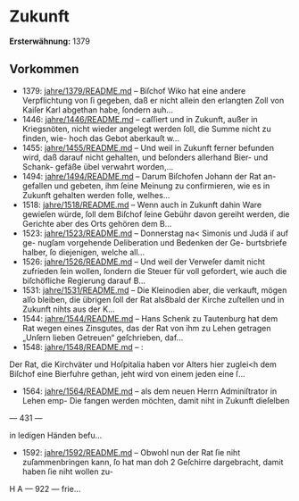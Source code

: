 # Zukunft

**Ersterwähnung:** 1379

## Vorkommen
- 1379: [jahre/1379/README.md](../jahre/1379/README.md) – Biſchof Wiko hat eine andere Verpflichtung von ſi
gegeben, daß er nicht allein den erlangten Zoll von Kaiſer
Karl abgethan habe, ſondern auh...
- 1446: [jahre/1446/README.md](../jahre/1446/README.md) – caſſiert und in Zukunft, außer in Kriegsnöten, nicht wieder
angelegt werden ſoll, die Summe nicht zu finden, wie-
hoch das Gebot aberkauſt w...
- 1455: [jahre/1455/README.md](../jahre/1455/README.md) – Und weil in Zukunft ferner befunden wird, daß darauf
nicht gehalten, und beſonders allerhand Bier- und Schank-
gefäße übel verwahrt worden,...
- 1494: [jahre/1494/README.md](../jahre/1494/README.md) – Darum Biſchofen Johann der Rat an-
gefallen und gebeten, ihm ſeine Meinung zu confirmieren,
wie es in Zukunft gehalten werden folle, welhes...
- 1518: [jahre/1518/README.md](../jahre/1518/README.md) – Wenn auch
in Zukunft dahin Ware gewieſen würde, ſoll dem Biſchof
ſeine Gebühr davon gereiht werden, die Gerichte aber
des Orts gehören dem B...
- 1523: [jahre/1523/README.md](../jahre/1523/README.md) – Donnerstag na< Simonis und Judä iſ auf ge-
nugſam vorgehende Deliberation und Bedenken der Ge-
burtsbriefe halber, ſo diejenigen, welche all...
- 1526: [jahre/1526/README.md](../jahre/1526/README.md) – Und weil der Verweſer damit nicht zufrieden ſein wollen,
ſondern die Steuer für voll gefordert, wie auch die
biſchöfliche Regierung darauf B...
- 1531: [jahre/1531/README.md](../jahre/1531/README.md) – Die
Kleinodien aber, die verkauft, mögen alſo bleiben, die
übrigen ſoll der Rat als8bald der Kirche zuſtellen und in
Zukunft nihts aus der K...
- 1544: [jahre/1544/README.md](../jahre/1544/README.md) – Hans Schenk zu Tautenburg hat dem Rat wegen eines
Zinsgutes, das der Rat von ihm zu Lehen getragen
„Unſern lieben Getreuen“ geſchrieben, daf...
- 1548: [jahre/1548/README.md](../jahre/1548/README.md) – :

Der Rat, die Kirchväter und Hoſpitalia haben vor
Alters hier zuglei<h dem Biſchof eine Bierfuhre gethan,
jeht wird von einem jeden eine ſ...
- 1564: [jahre/1564/README.md](../jahre/1564/README.md) – als dem neuen Herrn Adminiſtrator in Lehen emp-
Die fangen werden möchten, damit niht in Zukunft dieſelben


— 431 —

in ledigen Händen befu...
- 1592: [jahre/1592/README.md](../jahre/1592/README.md) – Obwohl nun
der Rat ſie niht zuſammenbringen kann, ſo hat man doh
2 Geſchirre dargebracht, damit haben ſie niht wollen zu-


H
A
— 922 —
frie...
